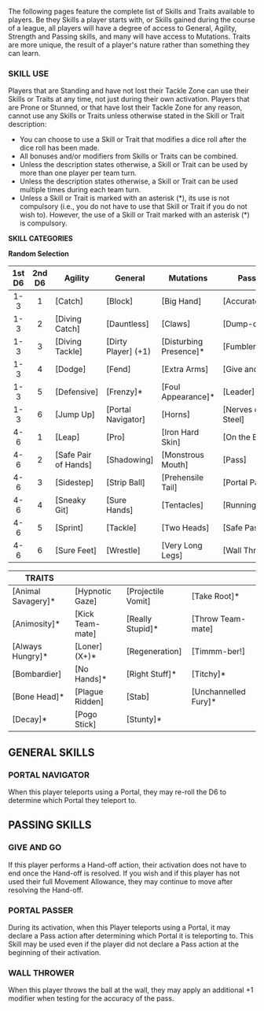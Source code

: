 The following pages feature the complete list of Skills and Traits available to players. Be they Skills a player starts with, or Skills gained during the course of a league, all players will have a degree of access to General, Agility, Strength and Passing skills, and many will have access to Mutations. Traits are more unique, the result of a player's nature rather than something they can learn.

### SKILL USE

Players that are Standing and have not lost their Tackle Zone can use their Skills or Traits at any time, not just during their own activation. Players that are Prone or Stunned, or that have lost their Tackle Zone for any reason, cannot use any Skills or Traits unless otherwise stated in the Skill or Trait description:

* You can choose to use a Skill or Trait that modifies a dice roll after the dice roll has been made.
* All bonuses and/or modifiers from Skills or Traits can be combined.
* Unless the description states otherwise, a Skill or Trait can be used by more than one player per team turn.
* Unless the description states otherwise, a Skill or Trait can be used multiple times during each team turn.
* Unless a Skill or Trait is marked with an asterisk (\*), its use is not compulsory (i.e., you do not have to use that Skill or Trait if you do not wish to). However, the use of a Skill or Trait marked with an asterisk (\*) is compulsory.

**SKILL CATEGORIES**

**Random Selection**

| 1st D6 | 2nd D6 | Agility              | General             | Mutations               | Passing           | Strength           |
| :----: | :----: | -------------------- | ------------------- | ----------------------- | ----------------- | ------------------ |
|  1-3  |   1   | [Catch]              | [Block]             | [Big Hand]              | [Accurate]        | [Arm Bar]          |
|  1-3  |   2   | [Diving Catch]       | [Dauntless]         | [Claws]                 | [Dump-off]        | [Brawler]          |
|  1-3  |   3   | [Diving Tackle]      | [Dirty Player] (+1) | [Disturbing Presence]\* | [Fumblerooskie]   | [Break Tackle]     |
|  1-3  |   4   | [Dodge]              | [Fend]              | [Extra Arms]           | [Give and Go]     | [Grab]             |
|  1-3  |   5   | [Defensive]          | [Frenzy]\*          | [Foul Appearance]\*     | [Leader]          | [Guard]            |
|  1-3  |   6   | [Jump Up]            | [Portal Navigator]  | [Horns]                 | [Nerves of Steel] | [Juggernaut]       |
|  4-6  |   1   | [Leap]               | [Pro]               | [Iron Hard Skin]        | [On the Ball]     | [Mighty Blow] (+1) |
|  4-6  |   2   | [Safe Pair of Hands] | [Shadowing]         | [Monstrous Mouth]       | [Pass]            | [Multiple Block]   |
|  4-6  |   3   | [Sidestep]           | [Strip Ball]        | [Prehensile Tail]       | [Portal Passer]   | [Pile Driver]      |
|  4-6  |   4   | [Sneaky Git]         | [Sure Hands]        | [Tentacles]             | [Running Pass]    | [Stand Firm]       |
|  4-6  |   5   | [Sprint]             | [Tackle]            | [Two Heads]             | [Safe Pass]       | [Strong Arm]       |
|  4-6  |   6   | [Sure Feet]          | [Wrestle]           | [Very Long Legs]        | [Wall Thrower]    | [Thick Skull]      |

| TRAITS              |                  |                    |                       |
| ------------------- | ---------------- | ------------------ | --------------------- |
| [Animal Savagery]\* | [Hypnotic Gaze]  | [Projectile Vomit] | [Take Root]\*         |
| [Animosity]\*       | [Kick Team-mate] | [Really Stupid]\*  | [Throw Team-mate]     |
| [Always Hungry]\*   | [Loner] (X+)*    | [Regeneration]     | [Timmm-ber!]          |
| [Bombardier]        | [No Hands]\*     | [Right Stuff]\*    | [Titchy]\*            |
| [Bone Head]\*       | [Plague Ridden]  | [Stab]             | [Unchannelled Fury]\* |
| [Decay]\*           | [Pogo Stick]     | [Stunty]\*         |                       |


## GENERAL SKILLS

### PORTAL NAVIGATOR	
When this player teleports using a Portal, they may re-roll the D6 to determine which Portal they teleport to.

## PASSING SKILLS

### GIVE AND GO
If this player performs a Hand-off action, their activation does not have to end once the Hand-off is resolved. If you wish and if this player has not used their full Movement Allowance, they may continue to move after resolving the Hand-off.

### PORTAL PASSER	
During its activation, when this Player teleports using a Portal, it may declare a Pass action after determining which Portal it is teleporting to. This Skill may be used even if the player did not declare a Pass action at the beginning of their activation.

### WALL THROWER		
When this player throws the ball at the wall, they may apply an additional +1 modifier when testing for the accuracy of the pass.
